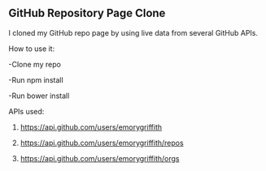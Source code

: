 ## GitHub Repository Page Clone

I cloned my GitHub repo page by using live data from several GitHub APIs.

How to use it:

  -Clone my repo

  -Run npm install

  -Run bower install

APIs used:

1) https://api.github.com/users/emorygriffith

2) https://api.github.com/users/emorygriffith/repos

3) https://api.github.com/users/emorygriffith/orgs
